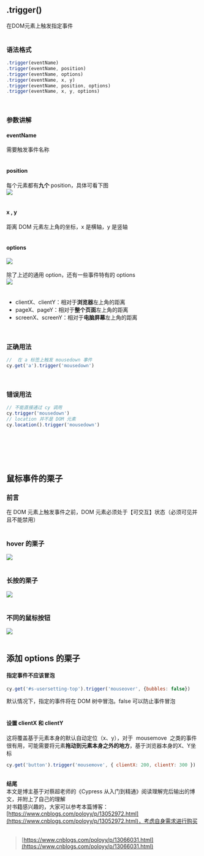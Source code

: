 
## .trigger()
在DOM元素上触发指定事件  
 

### 语法格式

```javascript
.trigger(eventName)
.trigger(eventName, position)
.trigger(eventName, options)
.trigger(eventName, x, y)
.trigger(eventName, position, options)
.trigger(eventName, x, y, options)
```
 

### 参数讲解

#### eventName
需要触发事件名称  
 

#### position
每个元素都有**九个** position，具体可看下图  
![](https://img2020.cnblogs.com/blog/1896874/202006/1896874-20200609125642886-1334346322.png)  
 

#### x , y
距离 DOM 元素左上角的坐标，x 是横轴，y 是竖轴  
 

#### options
![](https://img2020.cnblogs.com/blog/1896874/202006/1896874-20200612185828956-377897261.png)  
   
除了上述的通用 option，还有一些事件特有的 options  
![](https://img2020.cnblogs.com/blog/1896874/202006/1896874-20200613214748720-2135157489.png)　　  
 

- clientX、clientY：相对于**浏览器**左上角的距离
- pageX、pageY：相对于**整个页面**左上角的距离
- screenX、screenY：相对于**电脑屏幕**左上角的距离

 

### 正确用法

```javascript
//  在 a 标签上触发 mousedown 事件
cy.get('a').trigger('mousedown')
```
 

### 错误用法

```javascript
// 不能直接通过 cy 调用
cy.trigger('mousedown')
// location 并不是 DOM 元素
cy.location().trigger('mousedown')
```
 

##  

## 鼠标事件的栗子

### 前言
在 DOM 元素上触发事件之前，DOM 元素必须处于【可交互】状态（必须可见并 且不能禁用）  
 

### hover 的栗子
![](https://img2020.cnblogs.com/blog/1896874/202006/1896874-20200613210854190-728232953.png)  
 

### 长按的栗子
![](https://img2020.cnblogs.com/blog/1896874/202006/1896874-20200613210906291-577160499.png)  
 

### 不同的鼠标按钮
![](https://img2020.cnblogs.com/blog/1896874/202006/1896874-20200613211015123-1585956842.png)  
 

## 添加 options 的栗子

#### 指定事件不应该冒泡

```javascript
cy.get('#s-usersetting-top').trigger('mouseover', {bubbles: false})
```
默认情况下，指定的事件将在 DOM 树中冒泡。false 可以防止事件冒泡  
 

#### 设置 clientX 和 clientY
这将覆盖基于元素本身的默认自动定位（x、y），对于  mousemove  之类的事件很有用，可能需要将元素**拖动到元素本身之外的地方**，基于浏览器本身的X、Y坐标

```javascript
cy.get('button').trigger('mousemove', { clientX: 200, clientY: 300 })
```
   
**结尾**  
本文是博主基于对蔡超老师的《Cypress 从入门到精通》阅读理解完后输出的博文，并附上了自己的理解  
对书籍感兴趣的，大家可以参考本篇博客：[https://www.cnblogs.com/poloyy/p/13052972.html](https://www.cnblogs.com/poloyy/p/13052972.html)，考虑自身需求进行购买  
 
> [https://www.cnblogs.com/poloyy/p/13066031.html](https://www.cnblogs.com/poloyy/p/13066031.html)

